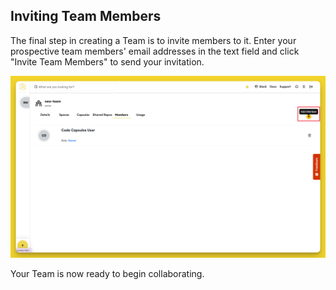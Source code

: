 ## Inviting Team Members

The final step in creating a Team is to invite members to it. Enter your prospective team members' email addresses in the text field and click "Invite Team Members" to send your invitation.

![Invite Team Members](../.gitbook/assets/platform/team-management/add-team-member.png)

Your Team is now ready to begin collaborating.